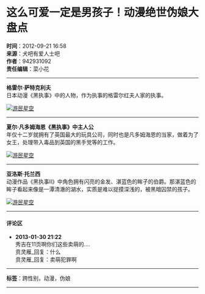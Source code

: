 # 这么可爱一定是男孩子！动漫绝世伪娘大盘点

**时间**：2012-09-21 16:58  
**来源**：犬吧有爱人士吧  
**作者**：942931092  
**责任编辑**：菜小花  

---

**格雷尔·萨特克利夫**  
日本动漫《黑执事》中的人物，作为执事的格雷尔红夫人家的执事。

[![游民星空](http://img1.gamersky.com/image2012/09/20120920k_3/gamersky_048origin_096.jpg)](http://www.gamersky.com/showimage/id_gamersky_48.shtml?http://img1.gamersky.com/image2012/09/20120920k_3/gamersky_048origin_095.jpg)

---

**夏尔·凡多姆海恩《黑执事》中主人公**  
年仅十二岁就拥有了英国最大的玩具公司，同时也是凡多姆海恩的当家，做着为了女王，处理带入毒品到英国的黑手党等的工作。

[![游民星空](http://img1.gamersky.com/image2012/09/20120920k_3/gamersky_049origin_098.jpg)](http://www.gamersky.com/showimage/id_gamersky_49.shtml?http://img1.gamersky.com/image2012/09/20120920k_3/gamersky_049origin_097.jpg)

---

**亚洛斯·托兰西**  
动漫作品《黑执事Ⅱ》中角色拥有闪亮的金发、湛蓝色的眸子的伯爵。那湛蓝色的眸子看起来像是一潭清澈的湖水，实质是难以捉摸深浅的，被黑暗囚禁的孩子。

[![游民星空](http://img1.gamersky.com/image2012/09/20120920k_3/gamersky_050origin_100.jpg)](http://www.gamersky.com/showimage/id_gamersky_50.shtml?http://img1.gamersky.com/image2012/09/20120920k_3/gamersky_050origin_099.jpg)

---

#### 评论区

- **2013-01-30 21:22**  
  秀吉在11页啊你们这些卖萌的....  
  贲灵雁_回复：什么  
  贲灵雁_回复：卖萌犯罪啊  

---

**标签**：跨性别，动漫，伪娘 

---
